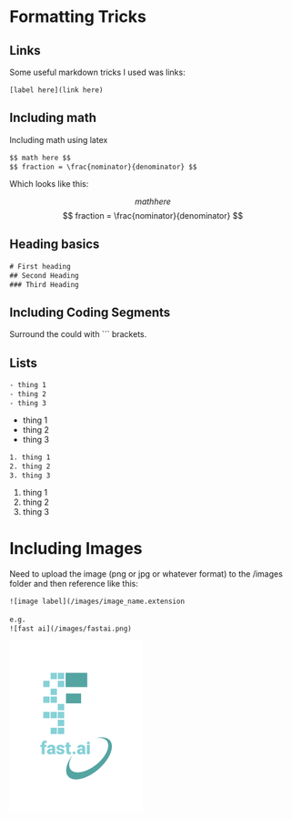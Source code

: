 # Formatting Tricks

## Links
Some useful markdown tricks I used was links:

```
[label here](link here)
```

## Including math
Including math using latex

```
$$ math here $$
$$ fraction = \frac{nominator}{denominator} $$

```
Which looks like this: 

$$ math here $$
$$ fraction = \frac{nominator}{denominator} $$

## Heading basics

```
# First heading
## Second Heading
### Third Heading
```

## Including Coding Segments
Surround the could with ``` brackets. 

## Lists
```
- thing 1
- thing 2
- thing 3
```
- thing 1
- thing 2
- thing 3

```
1. thing 1
2. thing 2
3. thing 3
```
1. thing 1
2. thing 2
3. thing 3

# Including Images
Need to upload the image (png or jpg or whatever format) to the /images folder and then reference like this:
```
![image label](/images/image_name.extension

e.g.
![fast ai](/images/fastai.png)
```
![fast ai](/images/logo.png)
